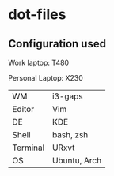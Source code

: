 # dot-files


## Configuration used


Work laptop: T480

Personal Laptop: X230



|        |     |
|--------|-----|
| WM | i3-gaps |
| Editor | Vim |
| DE | KDE |
| Shell | bash, zsh |
| Terminal | URxvt |
| OS | Ubuntu, Arch |

